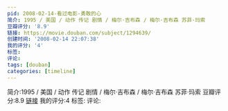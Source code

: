 ```yaml
---
pid: 2008-02-14-看过电影-勇敢的心
简介: 1995 / 美国 / 动作 传记 剧情 / 梅尔·吉布森 / 梅尔·吉布森 苏菲·玛索
豆瓣评分: '8.9'
链接: https://movie.douban.com/subject/1294639/
创建时间: '2008-02-14 22:07:38'
我的评分: '4'
标签:
评论:
tags: [douban]
categories: [timeline]
---
```

简介:1995 / 美国 / 动作 传记 剧情 / 梅尔·吉布森 / 梅尔·吉布森 苏菲·玛索
豆瓣评分:8.9
[链接](https://movie.douban.com/subject/1294639/)
我的评分:4
标签:
评论:
